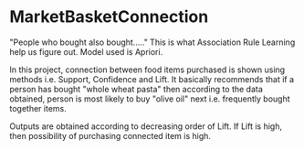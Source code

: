 # MarketBasketConnection

"People who bought also bought....."
This is what Association Rule Learning help us figure out. Model used is Apriori. 

In this project, connection between food items purchased is shown using methods i.e. Support, Confidence and Lift. It basically recommends that if a person has bought "whole wheat pasta" then according to the data obtained, person is most likely to buy "olive oil" next i.e. frequently bought together items.

Outputs are obtained according to decreasing order of Lift. If Lift is high, then possibility of purchasing connected item is high. 
